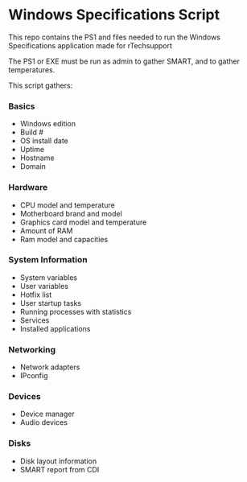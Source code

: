 # Windows Specifications Script

This repo contains the PS1 and files needed to run the Windows Specifications application made for rTechsupport

The PS1 or EXE must be run as admin to gather SMART, and to gather temperatures. 

This script gathers:


### Basics

* Windows edition
* Build #
* OS install date
* Uptime
* Hostname
* Domain

### Hardware
* CPU model and temperature
* Motherboard brand and model
* Graphics card model and temperature
* Amount of RAM
* Ram model and capacities

### System Information
* System variables
* User variables
* Hotfix list
* User startup tasks
* Running processes with statistics
* Services
* Installed applications

### Networking
* Network adapters
* IPconfig

### Devices
* Device manager
* Audio devices

### Disks
* Disk layout information
* SMART report from CDI
